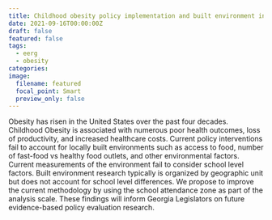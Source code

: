```yaml
---
title: Childhood obesity policy implementation and built environment in Georgia
date: 2021-09-16T00:00:00Z
draft: false
featured: false
tags:
  - eerg
  - obesity
categories:
image:
  filename: featured
  focal_point: Smart
  preview_only: false
---
```

Obesity has risen in the United States over the past four decades. Childhood Obesity is associated with numerous poor health outcomes, loss of productivity, and increased healthcare costs. Current policy interventions fail to account for locally built environments such as access to food, number of fast-food vs healthy food outlets, and other environmental factors. Current measurements of the environment fail to consider school level factors. Built environment research typically is organized by geographic unit but does not account for school level differences. We propose to improve the current methodology by using the school attendance zone as part of the analysis scale. These findings will inform Georgia Legislators on future evidence-based policy evaluation research.
